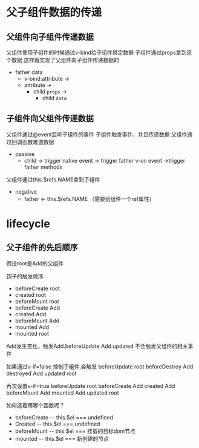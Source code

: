 # 父子组件数据的传递

## 父组件向子组件传递数据
父组件使用子组件的时候通过v-bind给子组件绑定数据
子组件通过props拿到这个数据
这样就实现了父组件向子组件传递数据的
- father data 
  - v-bind:attribute -> 
  - attribute -> 
    - child `props` ->
        - child `data`

## 子组件向父组件传递数据
父组件通过@event监听子组件的事件
子组件触发事件，并且传递数据
父组件通过回调函数难道数据
- passive
  - child -> trigger native event -> trigger father v-on event ->trigger father methods

父组件通过this.$refs.NAME拿到子组件
- negative
  - father <- this.$refs.NAME （需要给组件一个ref属性）

# lifecycle

## 父子组件的先后顺序
假设root是Add的父组件

钩子的触发顺序
- beforeCreate root
- created root
- beforeMount root
- beforeCreate Add
- created Add
- beforeMount Add
- mounted Add
- mounted root

Add发生变化，触发Add.beforeUpdate Add.updated
不会触发父组件的相关事件

如果通过v-if=false 控制子组件,会触发
beforeUpdate root
beforeDestroy Add
destroyed Add
updated root

再次设置v-if=true
beforeUpdate root
beforeCreate Add
created Add
beforeMount Add
mounted Add
updated root

如何选着用哪个函数呢？
- beforeCreate -- this.$el === undefined
- Created -- this.$el === undefined
- beforeMount -- this.$el === 挂载的目标dom节点
- mounted -- this.$el === 新创建的节点
